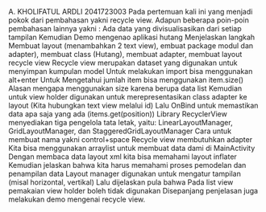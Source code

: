 A. KHOLIFATUL ARDLI
2041723003
Pada pertemuan kali ini yang menjadi pokok dari pembahasan yakni recycle view. Adapun beberapa poin-poin pembahasan lainnya yakni :
Ada data yang divisualisasikan dari setiap tampilan
Kemudian Demo mengenao aplikasi hutang
Menjelaskan langkah Membuat layout (menambahkan 2 text view), embuat package modul dan adapter), membuat class (Hutang), membuat adapter, membuat layout recycle view
Recycle view merupakan dataset yang digunakan untuk menyimpan kumpulan model
Untuk melakukan import bisa menggunakan alt+enter
Untuk Mengetahui jumlah item bisa menggunakan item.size()
Alasan mengapa menggunakan size karena berupa data list
Kemudian untuk view holder digunakan untuk merepresentasikan class adapter ke layout (Kita hubungkan text view melalui id)
Lalu OnBind untuk memastikan data apa saja yang ada (items.get(position))
Library RecyclerView menyediakan tiga pengelola tata letak, yaitu: LinearLayoutManager, GridLayoutManager, dan StaggeredGridLayoutManager
Cara untuk membuat nama yakni control+space
Recycle view membutuhkan adapter
Kita bisa menggunakan arraylist untuk membuat data dami di MainActivity
Dengan membaca data layout xml kita bisa memahami layout inflater
Kemudian jelaskan bahwa kita harus memahami proses pemodelan dan penampilan data
Layout manager digunakan untuk mengatur tampilan (misal horizontal, vertikal)
Lalu dijelaskan pula bahwa Pada list view pemakaian view holder boleh tidak digunakan
Disepanjang penjelasan juga melakukan demo mengenai recycle view.
